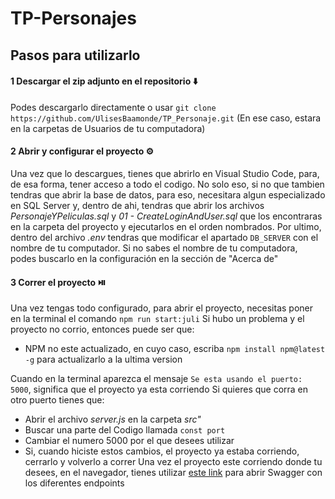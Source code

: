 # TP-Personajes

## Pasos para utilizarlo 

#### 1 Descargar el zip adjunto en el repositorio ⬇️
Podes descargarlo directamente o usar `git clone https://github.com/UlisesBaamonde/TP_Personaje.git` (En ese caso, estara en la carpetas de Usuarios de tu computadora)
#### 2 Abrir y configurar el proyecto ⚙️
Una vez que lo descargues, tienes que abrirlo en Visual Studio Code, para, de esa forma, tener acceso a todo el codigo. No solo eso, si no que tambien tendras que abrir la base de datos, para eso, necesitara algun especializado en SQL Server y, dentro de ahi, tendras que abrir los archivos *PersonajeYPeliculas.sql* y *01 - CreateLoginAndUser.sql* que los encontraras en la carpeta del proyecto y ejecutarlos en el orden nombrados. Por ultimo, dentro del archivo *.env* tendras que modificar el apartado `DB_SERVER` con el nombre de tu computador. 
Si no sabes el nombre de tu computadora, podes buscarlo en la configuración en la sección de "Acerca de"
#### 3 Correr el proyecto ⏯️
Una vez tengas todo configurado, para abrir el proyecto, necesitas poner en la terminal el comando `npm run start:juli`
Si hubo un problema y el proyecto no corrio, entonces puede ser que:
- NPM no este actualizado, en cuyo caso, escriba `npm install npm@latest -g` para actualizarlo a la ultima version

Cuando en la terminal aparezca el mensaje `Se esta usando el puerto: 5000`, significa que el proyecto ya esta corriendo
Si quieres que corra en otro puerto tienes que:
- Abrir el archivo *server.js* en la carpeta *src"*
- Buscar una parte del Codigo llamada `const port`
- Cambiar el numero 5000 por el que desees utilizar
- Si, cuando hiciste estos cambios, el proyecto ya estaba corriendo, cerrarlo y volverlo a correr
Una vez el proyecto este corriendo donde tu desees, en el navegador, tienes utilizar [este link](http://localhost:5000/api-docs) para abrir Swagger con los diferentes endpoints
 
    
